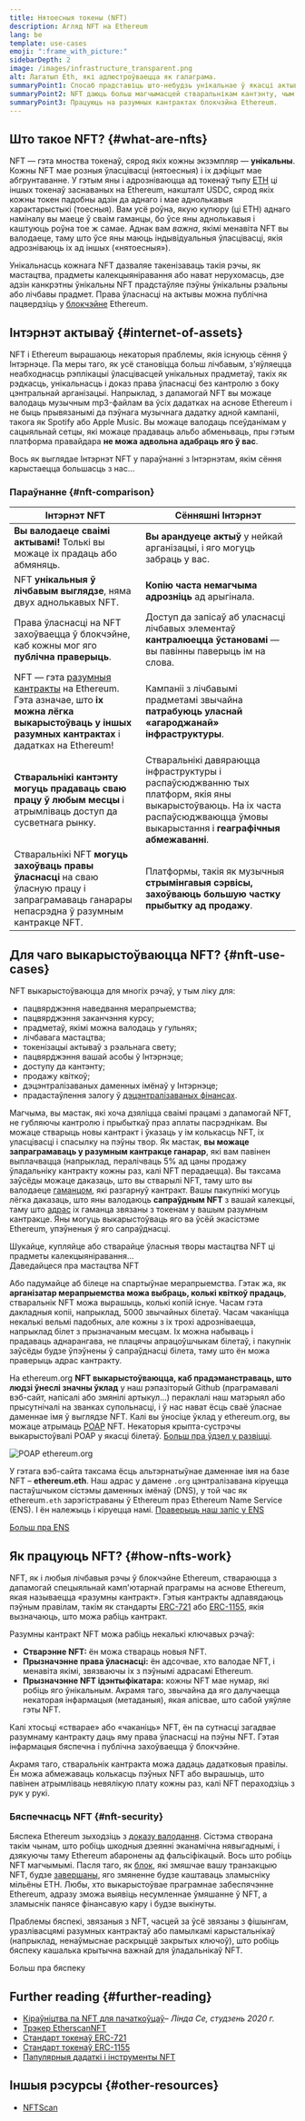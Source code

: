 ```yaml
---
title: Нятоесныя токены (NFT)
description: Агляд NFT на Ethereum
lang: be
template: use-cases
emoji: ":frame_with_picture:"
sidebarDepth: 2
image: /images/infrastructure_transparent.png
alt: Лагатып Eth, які адлюстроўваецца як галаграма.
summaryPoint1: Спосаб прадставіць што-небудзь унікальнае ў якасці актыву на аснове Ethereum.
summaryPoint2: NFT даюць больш магчымасцей стваральнікам кантэнту, чым калі-небудзь раней.
summaryPoint3: Працуюць на разумных кантрактах блокчэйна Ethereum.
---
```


## Што такое NFT? {#what-are-nfts}

NFT — гэта мноства токенаў, сярод якіх кожны экзэмпляр — **унікальны**. Кожны NFT мае розныя ўласцівасці (нятоесныя) і іх дэфіцыт мае абгрунтаванне. У гэтым яны і адрозніваюцца ад токенаў тыпу [ETH](/glossary/#ether) ці іншых токенаў заснаваных на Ethereum, накшталт USDC, сярод якіх кожны токен падобны адзін да аднаго і мае аднолькавыя характарыстыкі (тоесныя). Вам усё роўна, якую купюру (ці ETH) аднаго наміналу вы маеце ў сваім гаманцы, бо ўсе яны аднолькавыя і каштуюць роўна тое ж самае. Аднак вам _важна_, якімі менавіта NFT вы валодаеце, таму што ўсе яны маюць індывідуальныя ўласцівасці, якія адрозніваюць іх ад іншых («нятоесныя»).

Унікальнасць кожнага NFT дазваляе такенізаваць такія рэчы, як мастацтва, прадметы калекцыяніравання або нават нерухомасць, дзе адзін канкрэтны ўнікальны NFT прадстаўляе пэўны ўнікальны рэальны або лічбавы прадмет. Права ўласнасці на актывы можна публічна пацвердзіць у [блокчэйне](/glossary/#blockchain) Ethereum.

<YouTube id="Xdkkux6OxfM" />

## Інтэрнэт актываў {#internet-of-assets}

NFT і Ethereum вырашаюць некаторыя праблемы, якія існуюць сёння ў Інтэрнэце. Па меры таго, як усё становіцца больш лічбавым, з'яўляецца неабходнасць рэплікацыі ўласцівасцей унікальных прадметаў, такіх як рэдкасць, унікальнасць і доказ права ўласнасці без кантролю з боку цэнтральнай арганізацыі. Напрыклад, з дапамогай NFT вы можаце валодаць музычным mp3-файлам ва ўсіх дадатках на аснове Ethereum і не быць прывязанымі да пэўнага музычнага дадатку адной кампаніі, такога як Spotify або Apple Music. Вы можаце валодаць псеўданімам у сацыяльнай сетцы, які можаце прадаваць альбо абменьваць, пры гэтым платформа правайдара **не можа адвольна адабраць яго ў вас**.

Вось як выглядае Інтэрнэт NFT у параўнанні з Інтэрнэтам, якім сёння карыстаецца большасць з нас...

### Параўнанне {#nft-comparison}

| Інтэрнэт NFT                                                                                                                                                                    | Сённяшні Інтэрнэт                                                                                                                                                                |
| ------------------------------------------------------------------------------------------------------------------------------------------------------------------------------- | -------------------------------------------------------------------------------------------------------------------------------------------------------------------------------- |
| **Вы валодаеце сваімі актывамі!** Толькі вы можаце іх прадаць або абмяняць.                                                                                                     | **Вы арандуеце актыў** у нейкай арганізацыі, і яго могуць забраць у вас.                                                                                                         |
| NFT **унікальныя ў лічбавым выглядзе**, няма двух аднолькавых NFT.                                                                                                              | **Копію часта немагчыма адрозніць** ад арыгінала.                                                                                                                                |
| Права ўласнасці на NFT захоўваецца ў блокчэйне, каб кожны мог яго **публічна праверыць**.                                                                                       | Доступ да запісаў аб уласнасці лічбавых элементаў **кантралюецца ўстановамі** — вы павінны паверыць ім на слова.                                                                 |
| NFT — гэта [разумныя кантракты](/glossary/#smart-contract) на Ethereum. Гэта азначае, што **іх можна лёгка выкарыстоўваць у іншых разумных кантрактах** і дадатках на Ethereum! | Кампаніі з лічбавымі прадметамі звычайна **патрабуюць уласнай «агароджанай» інфраструктуры**.                                                                                    |
| **Стваральнікі кантэнту могуць прадаваць сваю працу ў любым месцы** і атрымліваць доступ да сусветнага рынку.                                                                   | Стваральнікі давяраюцца інфраструктуры і распаўсюджванню тых платформ, якія яны выкарыстоўваюць. На іх часта распаўсюджваюцца ўмовы выкарыстання і **геаграфічныя абмежаванні**. |
| Стваральнікі NFT **могуць захоўваць правы ўласнасці** на сваю ўласную працу і запраграмаваць ганарары непасрэдна ў разумным кантракце NFT.                                      | Платформы, такія як музычныя **стрымінгавыя сэрвісы, захоўваюць большую частку прыбытку ад продажу**.                                                                            |

## Для чаго выкарыстоўваюцца NFT? {#nft-use-cases}

NFT выкарыстоўваюцца для многіх рэчаў, у тым ліку для:

- пацвярджэння наведвання мерапрыемства;
- пацвярджэння заканчэння курсу;
- прадметаў, якімі можна валодаць у гульнях;
- лічбавага мастацтва;
- токенізацыі актываў з рэальнага свету;
- пацвярджэння вашай асобы ў Інтэрнэце;
- доступу да кантэнту;
- продажу квіткоў;
- дэцэнтралізаваных даменных імёнаў у Інтэрнэце;
- прадастаўлення залогу ў [дэцэнтралізаваных фінансах](/glossary/#defi).

Магчыма, вы мастак, які хоча дзяліцца сваімі працамі з дапамогай NFT, не губляючы кантролю і прыбыткаў праз аплаты пасрэднікам. Вы можаце стварыць новы кантракт і ўказаць у ім колькасць NFT, іх уласцівасці і спасылку на пэўны твор. Як мастак, **вы можаце запраграмаваць у разумным кантракце ганарар**, які вам павінен выплачвацца (напрыклад, пералічваць 5% ад цаны продажу ўладальніку кантракту кожны раз, калі NFT перадаецца). Вы таксама заўсёды можаце даказаць, што вы стварылі NFT, таму што вы валодаеце [гаманцом](/glossary/#wallet), які разгарнуў кантракт. Вашы пакупнікі могуць лёгка даказаць, што яны валодаюць **сапраўдным NFT** з вашай калекцыі, таму што [адрас](/glossary/#address) іх гаманца звязаны з токенам у вашым разумным кантракце. Яны могуць выкарыстоўваць яго ва ўсёй экасістэме Ethereum, упэўненыя ў яго сапраўднасці.

<InfoBanner shouldSpaceBetween emoji=":eyes:" mt="8">
  <div>Шукайце, купляйце або стварайце ўласныя творы мастацтва NFT ці прадметы калекцыяніравання...</div>
  <ButtonLink href="/apps/categories/collectibles">
    Даведайцеся пра мастацтва NFT
  </ButtonLink>
</InfoBanner>

Або падумайце аб білеце на спартыўнае мерапрыемства. Гэтак жа, як **арганізатар мерапрыемства можа выбраць, колькі квіткоў прадаць**, стваральнік NFT можа вырашыць, колькі копій існуе. Часам гэта дакладныя копіі, напрыклад, 5000 звычайных білетаў. Часам чаканіцца некалькі вельмі падобных, але кожны з іх трохі адрозніваецца, напрыклад білет з прызначаным месцам. Іх можна набываць і прадаваць аднарангава, не плацячы апрацоўшчыкам білетаў, і пакупнік заўсёды будзе ўпэўнены ў сапраўднасці білета, таму што ён можа праверыць адрас кантракту.

На ethereum.org **NFT выкарыстоўваюцца, каб прадэманстраваць, што людзі ўнеслі значны ўклад** у наш рэпазіторый Github (праграмавалі вэб-сайт, напісалі або змянілі артыкул...) пераклалі наш матэрыял або прысутнічалі на званках супольнасці, і ў нас нават ёсць сваё ўласнае даменнае імя ў выглядзе NFT. Калі вы ўносіце ўклад у ethereum.org, вы можаце атрымаць [POAP](/glossary/#poap) NFT. Некаторыя крыпта-сустрэчы выкарыстоўвалі POAP у якасці білетаў. [Больш пра ўдзел у развіцці](/contributing/#poap).

![POAP ethereum.org](./poap.png)

У гэтага вэб-сайта таксама ёсць альтэрнатыўнае даменнае імя на базе NFT – **ethereum.eth**. Наш адрас у дамене `.org` цэнтралізавана кіруецца пастаўшчыком сістэмы даменных імёнаў (DNS), у той час як ethereum`.eth` зарэгістраваны ў Ethereum праз Ethereum Name Service (ENS). І ён належыць і кіруецца намі. [Праверыць наш запіс у ENS](https://app.ens.domains/name/ethereum.eth)

[Больш пра ENS](https://app.ens.domains)

<Divider />

## Як працуюць NFT? {#how-nfts-work}

NFT, як і любыя лічбавыя рэчы ў блокчэйне Ethereum, ствараюцца з дапамогай спецыяльнай камп'ютарнай праграмы на аснове Ethereum, якая называецца «разумны кантракт». Гэтыя кантракты адпавядаюць пэўным правілам, такім як стандарты [ERC-721](/glossary/#erc-721) або [ERC-1155](/glossary/#erc-1155), якія вызначаюць, што можа рабіць кантракт.

Разумны кантракт NFT можа рабіць некалькі ключавых рэчаў:

- **Стварэнне NFT:** ён можа ствараць новыя NFT.
- **Прызначэнне права ўласнасці:** ён адсочвае, хто валодае NFT, і менавіта якімі, звязваючы іх з пэўнымі адрасамі Ethereum.
- **Прызначэнне NFT ідэнтыфікатара:** кожны NFT мае нумар, які робіць яго ўнікальным. Акрамя таго, звычайна да яго далучаецца некаторая інфармацыя (метаданыя), якая апісвае, што сабой уяўляе гэты NFT.

Калі хтосьці «стварае» або «чаканіць» NFT, ён па сутнасці загадвае разумнаму кантракту даць яму права ўласнасці на пэўны NFT. Гэтая інфармацыя бяспечна і публічна захоўваецца ў блокчэйне.

Акрамя таго, стваральнік кантракта можа дадаць дадатковыя правілы. Ён можа абмежаваць колькасць пэўных NFT або вырашыць, што павінен атрымліваць невялікую плату кожны раз, калі NFT пераходзіць з рук у рукі.

### Бяспечнасць NFT {#nft-security}

Бяспека Ethereum зыходзіць з [доказу валодання](/glossary/#pos). Сістэма створана такім чынам, што робіць шкодныя дзеянні эканамічна нявыгаднымі, і дзякуючы таму Ethereum абаронены ад фальсіфікацый. Вось што робіць NFT магчымымі. Пасля таго, як [блок](/glossary/#block), які змяшчае вашу транзакцыю NFT, будзе [завершаны](/glossary/#finality), яго змяненне будзе каштаваць зламысніку мільёны ETH. Любы, хто выкарыстоўвае праграмнае забеспячэнне Ethereum, адразу зможа выявіць несумленнае ўмяшанне ў NFT, а зламыснік панясе фінансавую кару і будзе выкінуты.

Праблемы бяспекі, звязаныя з NFT, часцей за ўсё звязаны з фішынгам, уразлівасцямі разумных кантрактаў або памылкамі карыстальнікаў (напрыклад, ненаўмыснае раскрыццё закрытых ключоў), што робіць бяспеку кашалька крытычна важнай для ўладальнікаў NFT.

<ButtonLink href="/security/">
  Больш пра бяспеку
</ButtonLink>

## Further reading {#further-reading}

- [Кіраўніцтва па NFT для пачаткоўцаў](https://linda.mirror.xyz/df649d61efb92c910464a4e74ae213c4cab150b9cbcc4b7fb6090fc77881a95d)– _Лінда Се, студзень 2020 г._
- [Трэкер EtherscanNFT](https://etherscan.io/nft-top-contracts)
- [Стандарт токенаў ERC-721](/developers/docs/standards/tokens/erc-721/)
- [Стандарт токенаў ERC-1155](/developers/docs/standards/tokens/erc-1155/)
- [Папулярныя дадаткі і інструменты NFT](https://www.ethereum-ecosystem.com/blockchains/ethereum/nfts)

## Іншыя рэсурсы {#other-resources}

- [NFTScan](https://nftscan.com/)

<Divider />

<QuizWidget quizKey="nfts" />
